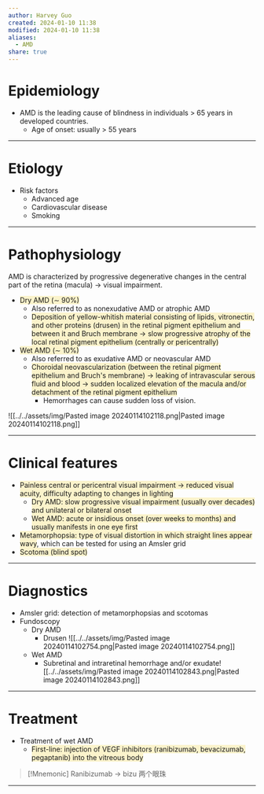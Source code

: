 ```yaml
---
author: Harvey Guo
created: 2024-01-10 11:38
modified: 2024-01-10 11:38
aliases:
  - AMD
share: true
---
```

# Epidemiology
- AMD is the leading cause of blindness in individuals > 65 years in developed countries.
	- Age of onset: usually > 55 years

---
# Etiology
- Risk factors
	- Advanced age
	- Cardiovascular disease 
	- Smoking

---
# Pathophysiology
AMD is characterized by progressive degenerative changes in the central part of the retina (macula) → visual impairment. 
- <span style="background:rgba(240, 200, 0, 0.2)">Dry AMD (∼ 90%)</span>
	- Also referred to as nonexudative AMD or atrophic AMD
	- <span style="background:rgba(240, 200, 0, 0.2)">Deposition of yellow-whitish material consisting of lipids, vitronectin, and other proteins (drusen) in the retinal pigment epithelium and between it and Bruch membrane  → slow progressive atrophy of the local retinal pigment epithelium (centrally or pericentrally)</span>
- <span style="background:rgba(240, 200, 0, 0.2)">Wet AMD (∼ 10%)</span>
	- Also referred to as exudative AMD or neovascular AMD
	- <span style="background:rgba(240, 200, 0, 0.2)">Choroidal neovascularization (between the retinal pigment epithelium and Bruch's membrane) → leaking of intravascular serous fluid and blood  → sudden localized elevation of the macula and/or detachment of the retinal pigment epithelium</span>
		- Hemorrhages can cause sudden loss of vision.

![[../../assets/img/Pasted image 20240114102118.png|Pasted image 20240114102118.png]]

---
# Clinical features
- <span style="background:rgba(240, 200, 0, 0.2)">Painless central or pericentral visual impairment → reduced visual acuity, difficulty adapting to changes in lighting </span>
	- <span style="background:rgba(240, 200, 0, 0.2)">Dry AMD: slow progressive visual impairment (usually over decades) and unilateral or bilateral onset </span>
	- <span style="background:rgba(240, 200, 0, 0.2)">Wet AMD: acute or insidious onset (over weeks to months) and usually manifests in one eye first </span>
- <span style="background:rgba(240, 200, 0, 0.2)">Metamorphopsia: type of visual distortion in which straight lines appear wavy</span>, which can be tested for using an Amsler grid 
- <span style="background:rgba(240, 200, 0, 0.2)">Scotoma (blind spot) </span>

---
# Diagnostics
- Amsler grid: detection of metamorphopsias and scotomas 
- Fundoscopy
	- Dry AMD
		- Drusen ![[../../assets/img/Pasted image 20240114102754.png|Pasted image 20240114102754.png]]
	- Wet AMD
		- Subretinal and intraretinal hemorrhage and/or exudate![[../../assets/img/Pasted image 20240114102843.png|Pasted image 20240114102843.png]]

---
# Treatment
- Treatment of wet AMD
	- <span style="background:rgba(240, 200, 0, 0.2)">First-line: injection of VEGF inhibitors (ranibizumab, bevacizumab, pegaptanib) into the vitreous body </span>

>[!Mnemonic] 
>Ranibizumab -> bizu 两个眼珠

---

